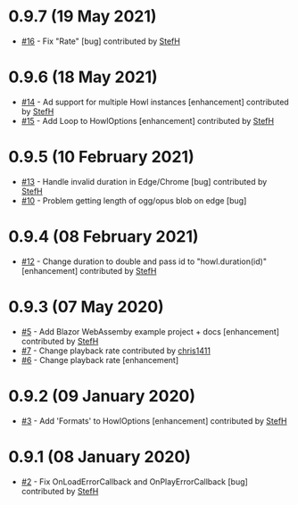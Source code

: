 # 0.9.7 (19 May 2021)
- [#16](https://github.com/StefH/Howler.Blazor/pull/16) - Fix &quot;Rate&quot; [bug] contributed by [StefH](https://github.com/StefH)

# 0.9.6 (18 May 2021)
- [#14](https://github.com/StefH/Howler.Blazor/pull/14) - Ad support for multiple Howl instances [enhancement] contributed by [StefH](https://github.com/StefH)
- [#15](https://github.com/StefH/Howler.Blazor/pull/15) - Add Loop to HowlOptions [enhancement] contributed by [StefH](https://github.com/StefH)

# 0.9.5 (10 February 2021)
- [#13](https://github.com/StefH/Howler.Blazor/pull/13) - Handle invalid duration in Edge/Chrome [bug] contributed by [StefH](https://github.com/StefH)
- [#10](https://github.com/StefH/Howler.Blazor/issues/10) - Problem getting length of ogg/opus blob on edge [bug]

# 0.9.4 (08 February 2021)
- [#12](https://github.com/StefH/Howler.Blazor/pull/12) - Change duration to double and pass id to &quot;howl.duration(id)&quot; [enhancement] contributed by [StefH](https://github.com/StefH)

# 0.9.3 (07 May 2020)
- [#5](https://github.com/StefH/Howler.Blazor/pull/5) - Add Blazor WebAssemby example project + docs [enhancement] contributed by [StefH](https://github.com/StefH)
- [#7](https://github.com/StefH/Howler.Blazor/pull/7) - Change playback rate contributed by [chris1411](https://github.com/chris1411)
- [#6](https://github.com/StefH/Howler.Blazor/issues/6) - Change playback rate [enhancement]

# 0.9.2 (09 January 2020)
- [#3](https://github.com/StefH/Howler.Blazor/pull/3) - Add 'Formats' to HowlOptions [enhancement] contributed by [StefH](https://github.com/StefH)

# 0.9.1 (08 January 2020)
- [#2](https://github.com/StefH/Howler.Blazor/pull/2) - Fix OnLoadErrorCallback and OnPlayErrorCallback [bug] contributed by [StefH](https://github.com/StefH)

